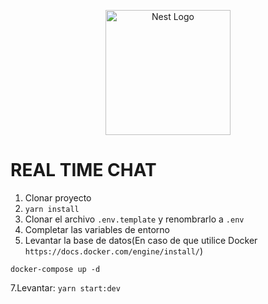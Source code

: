<p align="center">
  <a href="http://nestjs.com/" target="blank"><img src="https://nestjs.com/img/logo-small.svg" width="200" alt="Nest Logo" /></a>
</p>

# REAL TIME CHAT

1. Clonar proyecto
2. `yarn install`
3. Clonar el archivo `.env.template` y renombrarlo a `.env`
4. Completar las variables de entorno
5. Levantar la base de datos(En caso de que utilice Docker `https://docs.docker.com/engine/install/`)

```
docker-compose up -d
```

7.Levantar: `yarn start:dev`
